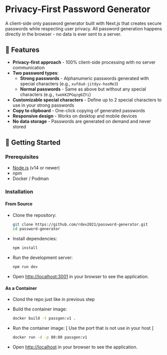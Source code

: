 # Privacy-First Password Generator

A client-side only password generator built with Next.js that creates secure passwords while respecting user privacy. All password generation happens directly in the browser - no data is ever sent to a server.

## 🔐 Features

- **Privacy-first approach** - 100% client-side processing with no server communication
- **Two password types**:
  - **Strong passwords** - Alphanumeric passwords generated with special characters (e.g., `xufdud-jitdyv-hosMe3`)
  - **Normal passwords** - Same as above but without any special characters (e.g., `twekKZPGqzg6ZYi`)
- **Customizable special characters** - Define up to 2 special characters to use in your strong passwords
- **Copy to clipboard** - One-click copying of generated passwords
- **Responsive design** - Works on desktop and mobile devices
- **No data storage** - Passwords are generated on demand and never stored

## 🚀 Getting Started

### Prerequisites

- [Node.js](https://nodejs.org/) (v14 or newer)
- npm
- Docker / Podman

### Installation 

#### From Source

- Clone the repository:
   ```bash
   git clone https://github.com/rdev2021/password-generator.git
   cd password-generator
   ```

- Install dependencies:
   ```bash
   npm install
   ```

- Run the development server:
   ```bash
   npm run dev
   ```

- Open [http://localhost:3001](http://localhost:3001) in your browser to see the application.

#### As a Container
- Clond the repo just like in previous step

- Build the container image:
   ```bash
   docker build -t passgen:v1 .
   ```

- Run  the container image: [ Use the port that is not use in your host ]
   ```bash
   docker run -d -p 80:80 passgen:v1
   ```

- Open [http://localhost](http://localhost) in your browser to see the application.
